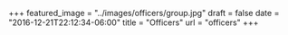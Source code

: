 +++
featured_image = "../images/officers/group.jpg"
draft = false
date = "2016-12-21T22:12:34-06:00"
title = "Officers"
url = "officers"
+++

